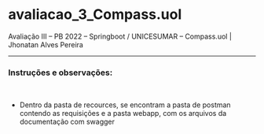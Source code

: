 <h1> avaliacao_3_Compass.uol </h1>

<p>Avaliação III – PB 2022 – Springboot / UNICESUMAR – Compass.uol | Jhonatan Alves Pereira</p>
<hr>

<h3>Instruções e observações: </h3>
<br>
<ul>
  <li>Dentro da pasta de recources, se encontram a pasta de postman contendo as requisições e a pasta webapp, com os arquivos da documentação com swagger</li>
</ul>

